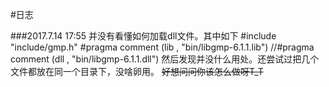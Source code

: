 #日志

###2017.7.14 17:55
  并没有看懂如何加载dll文件。其中如下
	#include "include/gmp.h"
	#pragma comment (lib , "bin/libgmp-6.1.1.lib")
	//#pragma comment (dll , "bin/libgmp-6.1.1.dll")
然后发现并没什么用处。还尝试过把几个文件都放在同一个目录下，没啥卵用。
~~好想问问你该怎么做呀T_T~~
